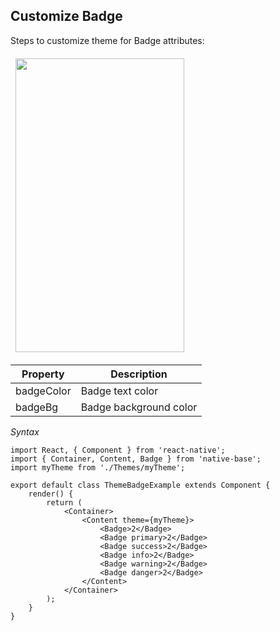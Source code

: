 ## Customize Badge

Steps to customize theme for Badge attributes:
<br />

<table>
  <thead>
    <tr style="border-style: hidden">
      <th style="border-style: hidden"><img height="470" width="270" src="{{('../assets/ios/guide/theme-badge.png')}}" alt="" /></th>
    </tr>
  </thead>
</table>

<table class = "table table-hover" style="width: 75%; ">
        <thead>
            <tr>
                <th>Property</th>
                <th>Description</th>
            </tr>
        </thead>
        <tbody>
            <tr>
                <td>badgeColor</td>
                <td>Badge text color</td>
            </tr>
            <tr>
                <td>badgeBg</td>
                <td>Badge background color</td>
            </tr>
        </tbody>
    </table>


*Syntax*
<pre class="line-numbers"><code class="language-jsx">import React, { Component } from 'react-native';
import { Container, Content, Badge } from 'native-base';
import myTheme from './Themes/myTheme';
​
export default class ThemeBadgeExample extends Component {
    render() {
        return (
            &lt;Container>
                &lt;Content theme={myTheme}>
                    &lt;Badge>2&lt;/Badge>
                    &lt;Badge primary>2&lt;/Badge>
                    &lt;Badge success>2&lt;/Badge>
                    &lt;Badge info>2&lt;/Badge>
                    &lt;Badge warning>2&lt;/Badge>
                    &lt;Badge danger>2&lt;/Badge>
                &lt;/Content>
            &lt;/Container>
        );
    }
}</code></pre>
